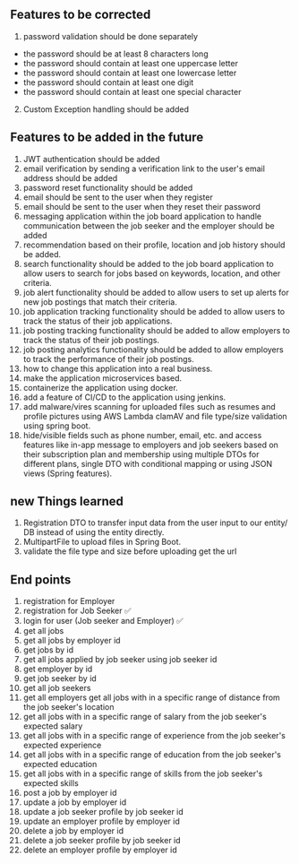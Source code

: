 ## Features to be corrected 
1. password validation should be done separately 
- the password should be at least 8 characters long
- the password should contain at least one uppercase letter
- the password should contain at least one lowercase letter
- the password should contain at least one digit
- the password should contain at least one special character
2. Custom Exception handling should be added

## Features to be added in the future 
1. JWT authentication should be added
2. email verification by sending a verification link to the user's email address should be added
3. password reset functionality should be added 
4. email should be sent to the user when they register
5. email should be sent to the user when they reset their password
6. messaging application within the job board application to handle communication between the job seeker and the employer should be added
7. recommendation based on their profile, location and job history should be added.
8. search functionality should be added to the job board application to allow users to search for jobs based on keywords, location, and other criteria.
9. job alert functionality should be added to allow users to set up alerts for new job postings that match their criteria.
10. job application tracking functionality should be added to allow users to track the status of their job applications.
11. job posting tracking functionality should be added to allow employers to track the status of their job postings.
12. job posting analytics functionality should be added to allow employers to track the performance of their job postings.
13. how to change this application into a real business.
14. make the application microservices based.
15. containerize the application using docker.
16. add a feature of CI/CD to the application using jenkins.
17. add malware/vires scanning for uploaded files such as resumes and profile pictures using AWS Lambda clamAV and file type/size validation using spring boot.
18. hide/visible fields such as phone number, email, etc. and access features like in-app message to employers and job seekers based on their subscription plan and membership using multiple DTOs for different plans, single DTO with conditional mapping or using JSON views (Spring features).

## new Things learned
1. Registration DTO to transfer input data from the user input to our entity/ DB instead of using the entity directly.
2. MultipartFile to upload files in Spring Boot.
3. validate the file type and size before uploading get the url

## End points 
1. registration for Employer 
2. registration for Job Seeker ✅
3. login for user (Job seeker and Employer) ✅
4. get all jobs 
5. get all jobs by employer id
6. get jobs by id 
7. get all jobs applied by job seeker using job seeker id
8. get employer by id 
9. get job seeker by id
10. get all job seekers
11. get all employers get all jobs with in a specific range of distance from the job seeker's location
12. get all jobs with in a specific range of salary from the job seeker's expected salary
13. get all jobs with in a specific range of experience from the job seeker's expected experience
14. get all jobs with in a specific range of education from the job seeker's expected education
15. get all jobs with in a specific range of skills from the job seeker's expected skills
16. post a job by employer id
17. update a job by employer id
18. update a job seeker profile by job seeker id
19. update an employer profile by employer id
20. delete a job by employer id
21. delete a job seeker profile by job seeker id
22. delete an employer profile by employer id

